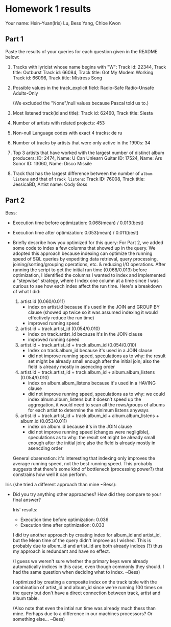# Homework 1 results

Your name: Hsin-Yuan(Iris) Lu, Bess Yang, Chloe Kwon

## Part 1

Paste the results of your queries for each question given in the README below:

1. Tracks with lyricist whose name begins with "W":
   Track id: 22344, Track title: Outburst
   Track id: 66084, Track title: Got My Modem Working
   Track id: 66096, Track title: Mistress Song

2. Possible values in the track_explicit field:
   Radio-Safe
   Radio-Unsafe
   Adults-Only

   (We excluded the "None"/null values because Pascal told us to.)

3. Most listened track(id and title):
   Track id: 62460, Track title: Siesta

4. Number of artists with related projects:
   453

5. Non-null Language codes with exact 4 tracks:
   de
   ru

6. Number of tracks by artists that were only active in the 1990s:
   34

7. Top 3 artists that have worked with the largest number of distinct album producers:
   ID: 2474, Name: U Can Unlearn Guitar
   ID: 17524, Name: Ars Sonor
   ID: 13060, Name: Disco Missile

8. Track that has the largest difference between the number of `album listens` and that of `track listens`:
   Track ID: 76008, Track title: JessicaBD, Artist name: Cody Goss

## Part 2

Bess:

- Execution time before optimization: 0.068(mean) / 0.013(best)
- Execution time after optimization: 0.053(mean) / 0.011(best)

- Briefly describe how you optimized for this query:
  For Part 2, we added some code to index a few columns that showed up in the query. We adopted this approach because indexing can optimize the running speed of SQL queries by expediting data retrieval, query processing, joining/sorting/grouping operations, etc. & reducing I/O operations. After running the script to get the initial run time (0.068/0.013) before optimization, I identified the columns I wanted to index and implemented a "stepwise" strategy, where I index one column at a time since I was curious to see how each index affect the run time. Here's a breakdown of what I did:

  1. artist.id (0.060/0.011)
     - index on artist.id because it's used in the JOIN and GROUP BY clause (showed up twice so it was assumed indexing it would effectively reduce the run time)
     - improved running speed
  2. artist.id + track.artist_id (0.054/0.010)
     - index on track.artist_id because it's in the JOIN clause
     - improved running speed
  3. artist.id + track.artist_id + track.album_id (0.054/0.010)
     - Index on track.album_id because it's used in a JOIN clause
     - did not improve running speed, speculations as to why: the result set might be already small enough after the initial join; also the field is already mostly in asencding order
  4. artist.id + track.artist_id + track.album_id + album.album_listens (0.054/0.010)
     - index on album.album_listens because it's used in a HAVING clause
     - did not improve running speed, speculations as to why: we could index alnum.album_listens but it doesn’t speed up the aggregation, it would need to scan all the rows/groups of albums for each artist to determine the minimum listens anyways
  5. artist.id + track.artist_id + track.album_id + album.album_listens + album.id (0.053/0.011)
     - index on album.id because it's in the JOIN clause
     - did not improve running speed (changes were negligible), speculations as to why: the result set might be already small enough after the initial join; also the field is already mostly in asencding order

  General observation: it's interesting that indexing only improves the average running speed, not the best running speed. This probably suggests that there's some kind of bottleneck (processing power?) that constrains how well it can perform.

Iris (she tried a different approach than mine ~Bess):

- Did you try anything other approaches? How did they compare to your final answer?

  Iris' results:

  - Execution time before optimization: 0.036
  - Execution time after optimization: 0.033

  I did try another approach by creating index for album_id and artist_id, but the Mean time of the query didn't improve as I wished. This is probably due to album_id and artist_id are both already indices (?) thus my approach is redundant and have no effect.

  (I guess we weren't sure whether the primary keys were already automatically indices in this case, even though commonly they should. I had the same question when deciding what to index. ~Bess)

  I optimized by creating a composite index on the track table with the combination of artist_id and album_id since we're running 100 times on the query but don't have a direct connection between track, artist and album table.

  (Also note that even the intial run time was already much thess than mine. Perhaps due to a difference in our machines processors? Or something else... ~Bess)
